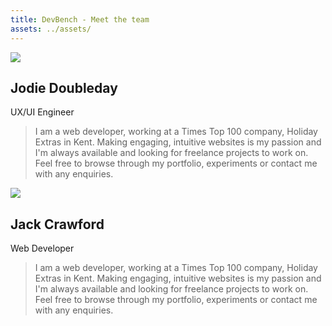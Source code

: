 ```yaml
---
title: DevBench - Meet the team
assets: ../assets/
---
```


<div class="container">
  <div class="member">
    <div class="avatar-container"><img src="/images/jodie-retina.jpg" /></div>
    <div class="profile">
      <h2>Jodie Doubleday</h2>
      <p class="lead">UX/UI Engineer</p>
      <blockquote>I am a web developer, working at a Times Top 100 company, Holiday Extras in Kent. Making engaging, intuitive websites is my passion and I'm always available and looking for freelance projects to work on. Feel free to browse through my portfolio, experiments or contact me with any enquiries.</blockquote>
    </div>
  </div>
  <div class="member">
    <div class="avatar-container"><img src="/images/jack-retina.jpg" /></div>
    <div class="profile">
      <h2>Jack Crawford</h2>
      <p class="lead">Web Developer</p>
      <blockquote>I am a web developer, working at a Times Top 100 company, Holiday Extras in Kent. Making engaging, intuitive websites is my passion and I'm always available and looking for freelance projects to work on. Feel free to browse through my portfolio, experiments or contact me with any enquiries.</blockquote>
    </div>
  </div>
</div>